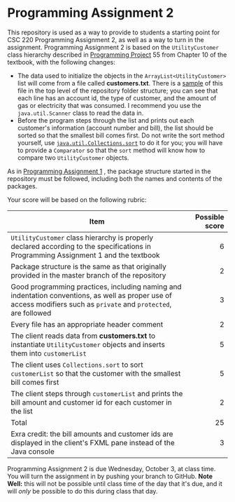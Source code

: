 # Programming Assignment 2

This repository is used as a way to provide to students
a starting point for CSC 220 Programming Assignment 2,
as well as a way to turn in the assignment.
Programming Assignment 2 is based on
the `UtilityCustomer` class hierarchy described in
[Programming Project](http://proquest.safaribooksonline.com/9781284141092/sec10_10_7_html#sec10-10-7)
55 from Chapter 10 of the textbook,
with the following changes:
+ The data used to initialize the objects in the `ArrayList<UtilityCustomer>` list will come from a file called **customers.txt**. There is a [sample](https://github.com/csc220-mountunion/ProgrammingAssignment2/blob/master/customers.txt) of this file in the top level of the repository folder structure; you can see that each line has an account id, the type of customer, and the amount of gas or electricity that was consumed.  I recommend you use the `java.util.Scanner` class to read the data in.
+ Before the program steps through the list and prints out each customer's information (account number and bill),
the list should be sorted so that the smallest bill comes first.
Do not write the sort method yourself, use [`java.util.Collections.sort`](https://docs.oracle.com/javase/8/docs/api/java/util/Collections.html#sort-java.util.List-java.util.Comparator-) to do it for you;
you will have to provide a `Comparator` so that the `sort` method will know how to compare two `UtilityCustomer` objects.

As in [Programming Assignment 1](https://github.com/csc220-mountunion/ProgrammingAssignment2/blob/master/README-PA1.md)
, the package structure started in the repository must be followed, including both the names and contents of the packages.

Your score will be based on the following rubric:

| Item | Possible score |
|------|---------------:|
| `UtilityCustomer` class hierarchy is properly declared according to the specifications in Programming Assignment 1 and the textbook | 6 |
| Package structure is the same as that originally provided in the master branch of the repository | 2 |
| Good programming practices, including naming and indentation conventions, as well as proper use of access modifiers such as `private` and `protected`, are followed | 3|
| Every file has an appropriate header comment | 2 |
| The client reads data from **customers.txt** to instantiate `UtilityCustomer` objects and inserts them into `customerList` | 5 |
| The client uses `Collections.sort` to sort `customerList` so that the customer with the smallest bill comes first | 5 |
| The client steps through `customerList` and prints the bill amount and customer id for each customer in the list | 2|
| Total | 25|
|Exra credit: the bill amounts and customer ids are displayed in the client's FXML pane instead of the Java console | 3 |

Programming Assignment 2 is due Wednesday, October 3, at class time.
You will turn the assignment in by pushing your branch to GitHub. **Note Well:** this will not be possible until class time of the day that it's due, and it will *only* be possible to do this during class that day.

